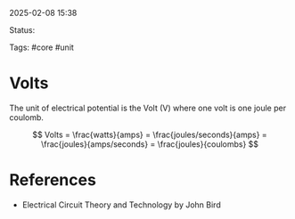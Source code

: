 2025-02-08 15:38 

Status:

Tags: #core #unit 

# Volts

The unit of electrical potential is the Volt (V) where one volt is one joule per coulomb.

$$
Volts = \frac{watts}{amps} = \frac{joules/seconds}{amps} = \frac{joules}{amps/seconds} = \frac{joules}{coulombs}
$$

# References
- Electrical Circuit Theory and Technology by John Bird